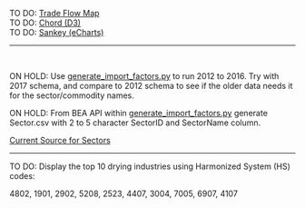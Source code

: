 TO DO: <a href="../../profile/trade/map/">Trade Flow Map</a>  
TO DO: <a href="../charts/d3/chord-diagram/">Chord (D3)</a><!-- https://nivo.rocks/chord/ -->  
TO DO: <a href="../charts/echarts/sankey-nodeAlign-left.html">Sankey (eCharts)</a>

<!--
Here's another <a href="https://github.com/ModelEarth/trademapper-js">trade flow map</a> we could expand. It's visible at <a href="https://trademapper.co.uk">trademapper.co.uk</a> with sample data in their <a href="https://github.com/trademapper/trademapper-js/wiki/How-to-use-trademapper">GitHub Wiki</a>.
-->

<hr><br>

ON HOLD: Use <a href="https://github.com/ModelEarth/USEEIO/tree/master/import_factors_exio">generate\_import\_factors.py</a> to run 2012 to 2016. Try with 2017 schema, and compare to 2012 schema to see if the older data needs it for the sector/commodity names.

ON HOLD: From BEA API within <a href="https://github.com/ModelEarth/USEEIO/tree/master/import_factors_exio">generate\_import\_factors.py</a> generate Sector.csv with 2 to 5 character SectorID and SectorName column.

[Current Source for Sectors](https://github.com/ModelEarth/profile/blob/main/impacts/2020/USEEIOv2.0.1-411/sectors.json) 
<!-- We might find a .csv file instead in the USEPA repos. -->


<hr>

TO DO: Display the top 10 drying industries using Harmonized System (HS) codes:

4802, 1901, 2902, 5208, 2523, 4407, 3004, 7005, 6907, 4107



